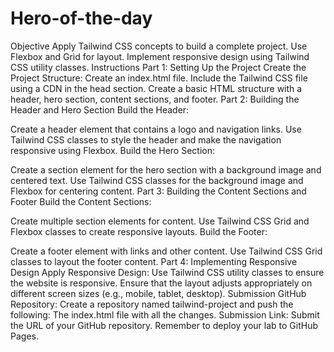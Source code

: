 # Hero-of-the-day

Objective
Apply Tailwind CSS concepts to build a complete project.
Use Flexbox and Grid for layout.
Implement responsive design using Tailwind CSS utility classes.
Instructions
Part 1: Setting Up the Project
Create the Project Structure:
Create an index.html file.
Include the Tailwind CSS file using a CDN in the head section.
Create a basic HTML structure with a header, hero section, content sections, and footer.
Part 2: Building the Header and Hero Section
Build the Header:

Create a header element that contains a logo and navigation links.
Use Tailwind CSS classes to style the header and make the navigation responsive using Flexbox.
Build the Hero Section:

Create a section element for the hero section with a background image and centered text.
Use Tailwind CSS classes for the background image and Flexbox for centering content.
Part 3: Building the Content Sections and Footer
Build the Content Sections:

Create multiple section elements for content.
Use Tailwind CSS Grid and Flexbox classes to create responsive layouts.
Build the Footer:

Create a footer element with links and other content.
Use Tailwind CSS Grid classes to layout the footer content.
Part 4: Implementing Responsive Design
Apply Responsive Design:
Use Tailwind CSS utility classes to ensure the website is responsive.
Ensure that the layout adjusts appropriately on different screen sizes (e.g., mobile, tablet, desktop).
Submission
GitHub Repository: Create a repository named tailwind-project and push the following:
The index.html file with all the changes.
Submission Link: Submit the URL of your GitHub repository. Remember to deploy your lab to GitHub Pages.
